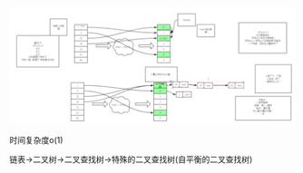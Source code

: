 ![image-20200403192106314](assets/image-20200403192106314.png)



时间复杂度o(1)



链表->二叉树->二叉查找树->特殊的二叉查找树(自平衡的二叉查找树)

